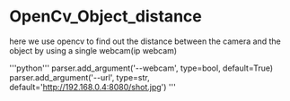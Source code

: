 # OpenCv_Object_distance
here we use opencv to find out the distance between the camera and the object by using a single webcam(ip webcam)

'''python'''
parser.add_argument('--webcam', type=bool, default=True)
parser.add_argument('--url', type=str, default='http://192.168.0.4:8080/shot.jpg')
'''
